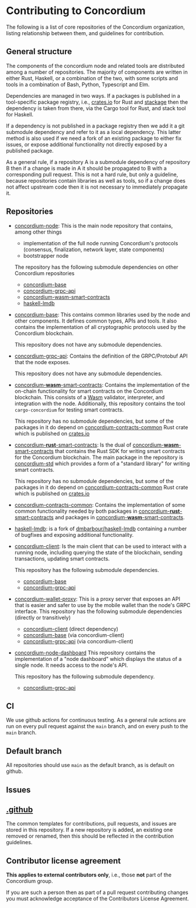 # Contributing to Concordium

The following is a list of core repositories of the Concordium organization, listing relationship between them, and guidelines for contribution.

## General structure

The components of the concordium node and related tools are distributed among a number of repositories. The majority of components are written in either Rust, Haskell, or a combination of the two, with some scripts and tools in a combination of Bash, Python, Typescript and Elm.

Dependencies are managed in two ways. If a packages is published in a tool-specific package registry, i.e., [crates.io](https://crates.io) for Rust and [stackage](https://www.stackage.org) then the dependency is taken from there, via the Cargo tool for Rust, and stack tool for Haskell.

If a dependency is not published in a package registry then we add it a git submodule dependency and refer to it as a local dependency. This latter method is also used if we need a fork of an existing package to either fix issues, or expose additional functionality not directly exposed by a published package.

As a general rule, if a repository A is a submodule dependency of repository B then if a change is made in A it should be propagated to B with a corresponding pull request. This is not a hard rule, but only a guideline, because repositories contain libraries as well as tools, so if a change does not affect upstream code then it is not necessary to immediately propagate it.

## Repositories

- [concordium-node](https://github.com/Concordium/concordium-node):
  This is the main node repository that contains, among other things
  - implementation of the full node running Concordium's protocols (consensus, finalization, network layer, state components)
  - bootstrapper node

  The repository has the following submodule dependencies on other Concordium repositories
  - [concordium-base](https://github.com/Concordium/concordium-base)
  - [concordium-grpc-api](https://github.com/Concordium/concordium-grpc-api)
  - [concordium-wasm-smart-contracts](https://github.com/Concordium/concordium-wasm-smart-contracts)
  - [haskell-lmdb](https://github.com/Concordium/haskell-lmdb/)

- [concordium-base](https://github.com/Concordium/concordium-base):
  This contains common libraries used by the node and other components. It defines common types, APIs and tools. It also contains the implementation of all cryptographic protocols used by the Concordium blockchain.

  This repository does not have any submodule dependencies.

- [concordium-grpc-api](https://github.com/Concordium/concordium-grpc-api):
  Contains the definition of the GRPC/Protobuf API that the node exposes. 

  This repository does not have any submodule dependencies.

- [concordium-**wasm**-smart-contracts](https://github.com/Concordium/concordium-wasm-smart-contracts):
  Contains the implementation of the on-chain functionality for smart contracts on the Concordium blockchain. This consists of a [Wasm](https://webassembly.org/) validator, interpreter, and integration with the node. Additionally, this repository contains the tool `cargo-concordium` for testing smart contracts.

  This repository has no submodule dependencies, but some of the packages in it do depend on [concordium-contracts-common](https://docs.rs/concordium-contracts-common/) Rust crate which is published on [crates.io](https://crates.io)

- [concordium-**rust**-smart-contracts](https://github.com/Concordium/concordium-rust-smart-contracts):
  Is the dual of [concordium-**wasm**-smart-contracts](https://github.com/Concordium/concordium-wasm-smart-contracts) that contains the Rust SDK for writing smart contracts for the Concordium blockchain. The main package in the repository is [concordium-std](https://docs.rs/concordium-std) which provides a form of a "standard library" for writing smart contracts.

  This repository has no submodule dependencies, but some of the packages in it do depend on [concordium-contracts-common](https://docs.rs/concordium-contracts-common/) Rust crate which is published on [crates.io](https://crates.io)

- [concordium-contracts-common](https://github.com/Concordium/concordium-contracts-common): Contains the implementation of some common functionality needed by both packages in [concordium-**rust**-smart-contracts](https://github.com/Concordium/concordium-rust-smart-contracts) and packages in [concordium-**wasm**-smart-contracts](https://github.com/Concordium/concordium-wasm-smart-contracts).

- [haskell-lmdb](https://github.com/Concordium/haskell-lmdb/): is a fork of [dmbarbour/haskell-lmdb](https://github.com/dmbarbour/haskell-lmdb) containing a number of bugfixes and exposing additional functionality.

- [concordium-client](https://github.com/Concordium/concordium-client): Is the main client that can be used to interact with a running node, including querying the state of the blockchain, sending transactions, updating smart contracts.

  This repository has the following submodule dependencies.
  - [concordium-base](https://github.com/Concordium/concordium-base)
  - [concordium-grpc-api](https://github.com/Concordium/concordium-grpc-api)

- [concordium-wallet-proxy](https://github.com/Concordium/concordium-wallet-proxy): This is a proxy server that exposes an API that is easier and safer to use by the mobile wallet than the node's GRPC interface.
  This repository has the following submodule dependencies (directly or transitively)
  - [concordium-client](https://github.com/Concordium/concordium-client) (direct dependency)
  - [concordium-base](https://github.com/Concordium/concordium-base) (via concordium-client)
  - [concordium-grpc-api](https://github.com/Concordium/concordium-grpc-api) (via concordium-client)

- [concordium-node-dashboard](https://github.com/Concordium/concordium-node-dashboard)
  This repository contains the implementation of a "node dashboard" which displays the status of a single node. It needs access to the node's API.

  This repository has the following submodule dependency.
  - [concordium-grpc-api](https://github.com/Concordium/concordium-grpc-api)

## CI

We use github actions for continuous testing. As a general rule actions are run on every pull request against the `main` branch, and on every push to the `main` branch.

## Default branch

All repositories should use `main` as the default branch, as is default on github.

## Issues


## [.github](https://github.com/Concordium/.github)
   The common templates for contributions, pull requests, and issues are stored in this repository.
   If a new repository is added, an existing one removed or renamed, then this should be reflected in the contribution guidelines.

## Contributor license agreement

**This applies to external contributors only**, i.e., those **not** part of the Concordium group.

If you are such a person then as part of a pull request contributing changes you must acknowledge acceptance of the Contributors License Agreement.